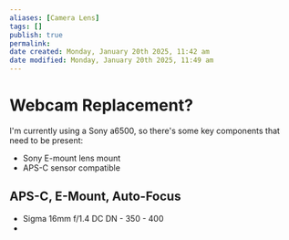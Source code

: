```yaml
---
aliases: [Camera Lens]
tags: []
publish: true
permalink: 
date created: Monday, January 20th 2025, 11:42 am
date modified: Monday, January 20th 2025, 11:49 am
---
```


# Webcam Replacement?

I'm currently using a Sony a6500, so there's some key components that need to be present:
- Sony E-mount lens mount
- APS-C sensor compatible

## APS-C, E-Mount, Auto-Focus

- Sigma 16mm f/1.4 DC DN - 350 - 400
- 